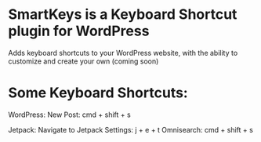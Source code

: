 # SmartKeys is a Keyboard Shortcut plugin for WordPress

Adds keyboard shortcuts to your WordPress website,
with the ability to customize and create your own (coming soon)

# Some Keyboard Shortcuts:
WordPress:
New Post:  cmd + shift + s

Jetpack:
Navigate to Jetpack Settings:  j + e + t
Omnisearch:	 cmd + shift + s


